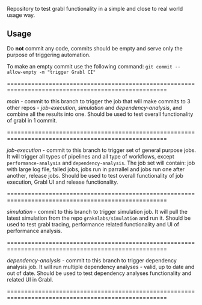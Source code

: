 Repository to test grabl functionality in a simple and close to real world usage way.

## Usage

Do **not** commit any code, commits should be empty and serve only the purpose of triggering automation.

To make an empty commit use the following command:
`git commit --allow-empty -m "trigger Grabl CI"`

====================================================================================================

*main* - commit to this branch to trigger the job that will make commits to 3 other repos - *job-execution*, *simulation* and *dependency-analysis*, and combine all the results into one.
Should be used to test overall functionality of grabl in 1 commit.

====================================================================================================

*job-execution* - commit to this branch to trigger set of general purpose jobs.
It will trigger all types of pipelines and all type of workflows, except `performance-analysis` and `dependency-analysis`.
The job set will contain: job with large log file, failed jobs, jobs run in parrallel and jobs run one after another, release jobs.
Should be used to test overall functionality of job execution, Grabl UI and release functionality.

====================================================================================================

*simulation* - commit to this branch to trigger simulation job.
It will pull the latest simulation from the repo `graknlabs/simulation` and run it.
Should be used to test grabl tracing, performance related functionality and UI of performance analysis.

====================================================================================================


*dependency-analysis* - commit to this branch to trigger dependency analysis job.
It will run multiple dependency analyses - valid, up to date and out of date.
Should be used to test dependency analyses functionality and related UI in Grabl.

====================================================================================================

